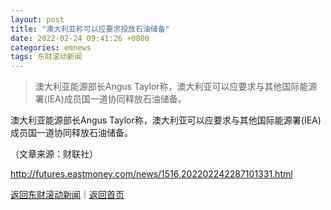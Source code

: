 ```yaml
---
layout: post
title: "澳大利亚称可以应要求投放石油储备"
date: 2022-02-24 09:41:26 +0800
categories: emnews
tags: 东财滚动新闻
---
```

> 澳大利亚能源部长Angus Taylor称，澳大利亚可以应要求与其他国际能源署(IEA)成员国一道协同释放石油储备。

<p>澳大利亚能源部长Angus Taylor称，澳大利亚可以应要求与其他国际能源署(IEA)成员国一道协同释放石油储备。</p><p></p><p class="em_media">（文章来源：财联社）</p>

<http://futures.eastmoney.com/news/1516,202202242287101331.html>

[返回东财滚动新闻](//finews.withounder.com/emnews/)｜[返回首页](//finews.withounder.com/)